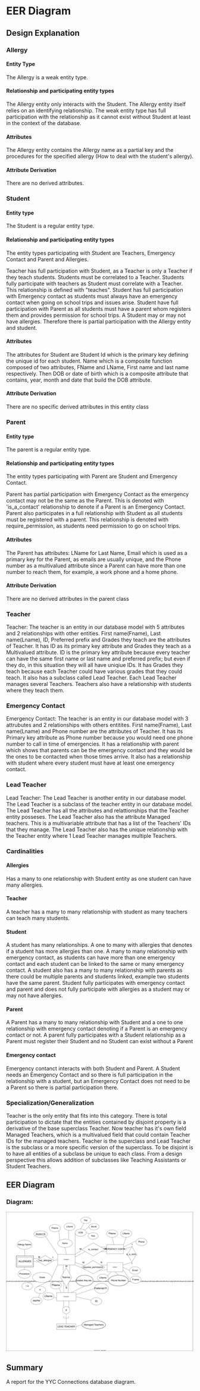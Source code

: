# EER Diagram

## Design Explanation

### Allergy

#### Entity Type
The Allergy is a weak entity type.

#### Relationship and participating entity types
The Allergy entity only interacts with the Student. The Allergy entity itself relies on an identifying relationship. The weak entity type has full participation with the relationship as it cannot exist without Student at least in the context of the database.

#### Attributes
The Allergy entity contains the Allergy name as a partial key and the procedures for the specified allergy (How to deal with the student's allergy).

#### Attribute Derivation
There are no derived attributes.

### Student

#### Entity type
The Student is a regular entity type.

#### Relationship and participating entity types
The entity types participating with Student are Teachers, Emergency Contact and Parent and Allergies.

Teacher has full participation with Student, as a Teacher is only a Teacher if they teach students. Students must be correlated to a Teacher. Students fully participate with teachers as Student must correlate with a Teacher. This relationship is defined with "teaches". Student has full participation with Emergency contact as students must always have an emergency contact when going on school trips and issues arise. Student have full participation with Parent as all students must have a parent whom registers them and provides permission for school trips. A Student may or may not have allergies. Therefore there is partial participation with the Allergy entity and student.

#### Attributes
The attributes for Student are Student Id which is the primary key defining the unique id for each student. Name which is a composite function composed of two attributes, FName and LName, First name and last name respectively. Then DOB or date of birth which is a composite attribute that contains, year, month and date that build the DOB attribute.

#### Attribute Derivation
There are no specific derived attributes in this entity class

### Parent

#### Entity type
The parent is a regular entity type. 

#### Relationship and participating entity types
The entity types participating with Parent are Student and Emergency Contact. 

Parent has partial participation with Emergency Contact as the emergency contact may not be the same as the Parent. This is denoted with 'is_a_contact' relationship to denote if a Parent is an Emergency Contact. Parent also participates in a full relationship with Student as all students must be registered with a parent. This relationship is denoted with require_permission, as students need permission to go on school trips.

#### Attributes
The Parent has attributes: LName for Last Name, Email which is used as a primary key for the Parent, as emails are usually unique, and the Phone number as a multivalued attribute since a Parent can have more than one number to reach them, for example, a work phone and a home phone.

#### Attribute Derivation
There are no derived attributes in the parent class

### Teacher
Teacher: The teacher is an entity in our database model with 5 attributes and 2 relationships with other entities.
First name(Fname), Last name(Lname), ID, Preferred prefix and Grades they teach are the attributes of Teacher.
It has ID as its primary key attribute and Grades they teach as a Multivalued attribute.
ID is the primary key attribute because every teacher can have the same first name or last name and preferred prefix; but even if they do, in this situation they will all have uniqiue IDs.
It has Grades they teach because each Teacher could have various grades that they could teach.
It also has a subclass called Lead Teacher.
Each Lead Teacher manages several Teachers.
Teachers also have a relationship with students where they teach them.

### Emergency Contact
Emergency Contact: The teacher is an entity in our database model with 3 attrubutes and 2 relationships with others entitites. 
First name(Fname), Last name(Lname) and Phone number are the attributes of Teacher.
It has its Primary key attribute as Phone number because you would need one phone number to call in time of emergencies.
It has a relationship with parent which shows that parents can be the emergency contact and they would be the ones to be contacted when those times arrive.
It also has a relationship with student where every student must have at least one emergency contact.

### Lead Teacher
Lead Teacher: The Lead Teacher is another entity in our database model.
The Lead Teacher is a subclass of the teacher entity in our database model.
The Lead Teacher has all the attributes and relattionships that the Teacher entity posseses.
The Lead Teacher also has the attribute Managed teachers. This is a multivariable attribute that has a list of the Teachers' IDs that they manage. 
The Lead Teacher also has the unique relationship with the Teacher entity where 1 Lead Teacher manages multiple Teachers.

### Cardinalities
#### Allergies
Has a many to one relationship with Student entity as one student can have many allergies.
#### Teacher
A teacher has a many to many relationship with student as many teachers can teach many students.
#### Student
A student has many relationships. A one to many with allergies that denotes if a student has more allergies than one. A many to many relationship with emergency contact, as students can have more than one emergency contact and each student can be linked to the same or many emergency contact. A student also has a many to many relationship with parents as there could be multiple parents and students linked, example two students have the same parent. Student fully participates with emergency contact and parent and does not fully participate with allergies as a student may or may not have allergies.
#### Parent
A Parent has a many to many relationship with Student and a one to one relationship with emergency contact denoting if a Parent is an emergency contact or not. A parent fully participates with a Student relationship as a Parent must register their Student and no Student can exist without a Parent
#### Emergency contact
Emergency contanct interacts with both Student and Parent. A Student needs an Emergency Contact and so there is full participation in the relationship with a student, but an Emergency Contact does not need to be a Parent so there is partial participation there.

### Specialization/Generalization
Teacher is the only entity that fits into this category. There is total participation to dictate that the entities contained by disjoint property is a derivative of the base superclass Teacher. Now teacher has it's own field Managed Teachers, which is a multivalued field that could contain Teacher IDs for the managed teachers. Teacher is the superclass and Lead Teacher is the subclass or a more specific version of the superclass. To be disjoint is to have all entities of a subclass be unique to each class. From a design perspective this allows addition of subclasses like Teaching Assistants or Student Teachers.

## EER Diagram
### Diagram: 

![EER Diagram Image](../models.drawio.svg)

## Summary 
A report for the YYC Connections database diagram.